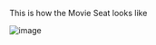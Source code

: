 This is how the Movie Seat looks like

![image](https://user-images.githubusercontent.com/80449006/224424661-6f11a12b-5a80-473d-8e72-1e8c3ea4fd1e.png)

